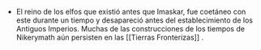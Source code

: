 - El reino de los elfos que existió antes que Imaskar, fue coetáneo con este durante un tiempo y desapareció antes del establecimiento de los Antiguos Imperios. Muchas de las construcciones de los tiempos de Nikerymath aún persisten en las [[Tierras Fronterizas]] .
